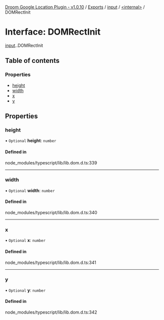 [Droom Google Location Plugin - v1.0.10](../README.md) / [Exports](../modules.md) / [input](../modules/input.md) / [<internal\>](../modules/input._internal_.md) / DOMRectInit

# Interface: DOMRectInit

[input](../modules/input.md).[<internal>](../modules/input._internal_.md).DOMRectInit

## Table of contents

### Properties

- [height](input._internal_.DOMRectInit.md#height)
- [width](input._internal_.DOMRectInit.md#width)
- [x](input._internal_.DOMRectInit.md#x)
- [y](input._internal_.DOMRectInit.md#y)

## Properties

### height

• `Optional` **height**: `number`

#### Defined in

node_modules/typescript/lib/lib.dom.d.ts:339

___

### width

• `Optional` **width**: `number`

#### Defined in

node_modules/typescript/lib/lib.dom.d.ts:340

___

### x

• `Optional` **x**: `number`

#### Defined in

node_modules/typescript/lib/lib.dom.d.ts:341

___

### y

• `Optional` **y**: `number`

#### Defined in

node_modules/typescript/lib/lib.dom.d.ts:342
